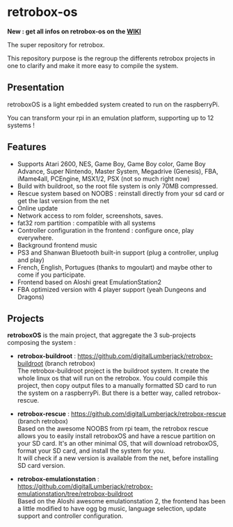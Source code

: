 # retrobox-os
**New : get all infos on retrobox-os on the [WIKI](https://github.com/digitalLumberjack/retrobox-os/wiki)**

The super repository for retrobox.

This repository purpose is the regroup the differents retrobox projects in one to clarify and make it more easy to compile the system.

## Presentation
retroboxOS is a light embedded system created to run on the raspberryPi.

You can transform your rpi in an emulation platform, supporting up to 12 systems !


## Features 
- Supports Atari 2600, NES, Game Boy, Game Boy color, Game Boy Advance, Super Nintendo, Master System, Megadrive (Genesis), FBA, iMame4all, PCEngine, MSX1/2, PSX (not so much right now)
- Build with buildroot, so the root file system is only 70MB compressed.
- Rescue system based on NOOBS : reinstall directly from your sd card or get the last version from the net
- Online update
- Network access to rom folder, screenshots, saves.
- fat32 rom partition : compatible with all systems
- Controller configuration in the frontend : configure once, play everywhere.
- Background frontend music
- PS3 and Shanwan Bluetooth built-in support (plug a controller, unplug and play)
- French, English, Portugues (thanks to mgoulart) and maybe other to come if you participate.
- Frontend based on Aloshi great EmulationStation2
- FBA optimized version with 4 player support (yeah Dungeons and Dragons)

## Projects
**retroboxOS** is the main project, that aggregate the 3 sub-projects composing the system :

- **retrobox-buildroot** : 
https://github.com/digitalLumberjack/retrobox-buildroot (branch retrobox)  
The retrobox-buildroot project is the buildroot system. It create the whole linux os that will run on the retrobox.
You could compile this project, then copy output files to a manually formatted SD card to run the system on a raspberryPi. But there is a better way, called retrobox-rescue.

- **retrobox-rescue** : 
https://github.com/digitalLumberjack/retrobox-rescue (branch retrobox)  
Based on the awesome NOOBS from rpi team, the retrobox rescue allows you to easily install retroboxOS and have a rescue partition on your SD card. It's an other minimal OS, that will download retroboxOS, format your SD card, and install the system for you.  
It will check if a new version is available from the net, before installing SD card version. 

- **retrobox-emulationstation** : 
https://github.com/digitalLumberjack/retrobox-emulationstation/tree/retrobox-buildroot  
Based on the Aloshi awesome emulationstation 2, the frontend has been a little modified to have ogg bg music, language selection, update support and controller configuration.


